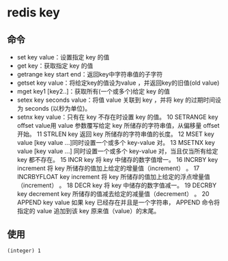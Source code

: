 # redis key

## 命令
- set key value：设置指定 key 的值
- get key：获取指定 key 的值
- getrange key start end：返回key中字符串值的子字符
- getset key value：将给定key的值设为value ，并返回key的旧值(old value)
- mget key1 [key2..]：获取所有(一个或多个)给定 key 的值
- setex key seconds value：将值 value 关联到 key ，并将 key 的过期时间设为 seconds (以秒为单位)。
- setnx key value：只有在 key 不存在时设置 key 的值。
10	SETRANGE key offset value用 value 参数覆写给定 key 所储存的字符串值，从偏移量 offset 开始。
11	STRLEN key 返回 key 所储存的字符串值的长度。
12	MSET key value [key value ...]同时设置一个或多个 key-value 对。
13	MSETNX key value [key value ...] 同时设置一个或多个 key-value 对，当且仅当所有给定 key 都不存在。
15	INCR key
将 key 中储存的数字值增一。
16	INCRBY key increment
将 key 所储存的值加上给定的增量值（increment） 。
17	INCRBYFLOAT key increment
将 key 所储存的值加上给定的浮点增量值（increment） 。
18	DECR key
将 key 中储存的数字值减一。
19	DECRBY key decrement
key 所储存的值减去给定的减量值（decrement） 。
20	APPEND key value
如果 key 已经存在并且是一个字符串， APPEND 命令将指定的 value 追加到该 key 原来值（value）的末尾。

## 使用
```
(integer) 1
```
